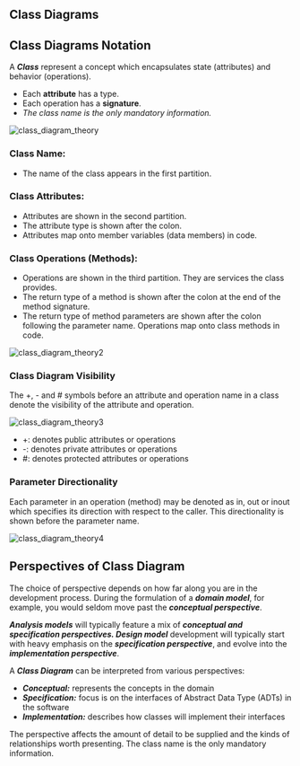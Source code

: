 ## Class Diagrams

## Class Diagrams Notation
A **_Class_** represent a concept which encapsulates state (attributes) and behavior (operations). 
- Each **attribute** has a type.
- Each operation has a **signature**.
- _The class name is the only mandatory information._

![class_diagram_theory](https://user-images.githubusercontent.com/34712449/97092623-22adae80-164e-11eb-83ab-0dce2e9c9b36.png)

### Class Name:

- The name of the class appears in the first partition.

### Class Attributes:

- Attributes are shown in the second partition.
- The attribute type is shown after the colon.
- Attributes map onto member variables (data members) in code.

### Class Operations (Methods):

- Operations are shown in the third partition. They are services the class provides.
- The return type of a method is shown after the colon at the end of the method signature.
- The return type of method parameters are shown after the colon following the parameter name. Operations map onto class methods in code.

![class_diagram_theory2](https://user-images.githubusercontent.com/34712449/97092764-432a3880-164f-11eb-980f-38a67d4de2ec.png)

### Class Diagram Visibility
The +, - and # symbols before an attribute and operation name in a class denote the visibility of the attribute and operation.

![class_diagram_theory3](https://user-images.githubusercontent.com/34712449/97092810-aae08380-164f-11eb-9dfa-abef4590df5c.png)

- +: denotes public attributes or operations
- -: denotes private attributes or operations
- #: denotes protected attributes or operations

### Parameter Directionality
Each parameter in an operation (method) may be denoted as in, out or inout which specifies its direction with respect to the caller. This directionality is shown before the parameter name.

![class_diagram_theory4](https://user-images.githubusercontent.com/34712449/97113171-39f1a800-16f1-11eb-8af1-2d7e7f078792.png)

## Perspectives of Class Diagram
The choice of perspective depends on how far along you are in the development process. During the formulation of a **_domain model_**, for example, you would seldom move past the **_conceptual perspective_**. 

**_Analysis models_** will typically feature a mix of **_conceptual and specification perspectives. Design model_** development will typically start with heavy emphasis on the **_specification perspective_**, and evolve into the **_implementation perspective_**.

A **_Class Diagram_** can be interpreted from various perspectives:

- **_Conceptual:_** represents the concepts in the domain
- **_Specification:_** focus is on the interfaces of Abstract Data Type (ADTs) in the software
- **_Implementation:_** describes how classes will implement their interfaces

The perspective affects the amount of detail to be supplied and the kinds of relationships worth presenting. The class name is the only mandatory information.
